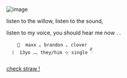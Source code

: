 ![image](https://github.com/user-attachments/assets/aae67fa5-06e6-4c09-b73d-c2c0ef1ec6a3)

listen to the willow, listen to the sound,

listen to my voice, you should hear me now . . 

        🐑  maxx ｡ brandon ｡ clover
      ﾐ  13yo ︵ they/him ⊹ฺ single ིྀ
      
[check straw ! ](https://lamb-of-hiraeth.straw.page)
